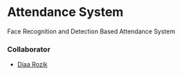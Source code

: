 # Attendance System
Face Recognition and Detection Based Attendance System

### Collaborator
- [Diaa Rozik](https://github.com/diaarozik)

